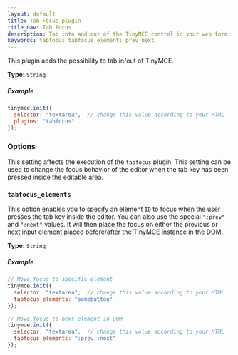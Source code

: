 ```yaml
---
layout: default
title: Tab Focus plugin
title_nav: Tab Focus
description: Tab into and out of the TinyMCE control in your web form.
keywords: tabfocus tabfocus_elements prev next
---
```


This plugin adds the possibility to tab in/out of TinyMCE.

**Type:** `String`

##### Example

```js
tinymce.init({
  selector: "textarea",  // change this value according to your HTML
  plugins: "tabfocus"
});
```

### Options

This setting affects the execution of the `tabfocus` plugin. This setting can be used to change the focus behavior of the editor when the tab key has been pressed inside the editable area.

### `tabfocus_elements`

This option enables you to specify an element `ID` to focus when the user presses the tab key inside the editor. You can also use the special `":prev"` and `":next"` values. It will then place the focus on either the previous or next input element placed before/after the TinyMCE instance in the DOM.

**Type:** `String`

##### Example

```js
// Move focus to specific element
tinymce.init({
  selector: "textarea",  // change this value according to your HTML
  tabfocus_elements: "somebutton"
});
```

```js
// Move focus to next element in DOM
tinymce.init({
  selector: "textarea",  // change this value according to your HTML
  tabfocus_elements: ":prev,:next"
});
```
